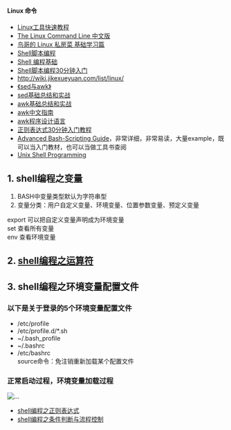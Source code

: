 #### Linux 命令
* [Linux工具快速教程](https://github.com/me115/linuxtools_rst)   
* [The Linux Command Line 中文版](http://billie66.github.io/TLCL/book/zh)  
* [鸟哥的 Linux 私房菜 基础学习篇](http://vbird.dic.ksu.edu.tw/linux_basic/linux_basic.php)
* [Shell脚本编程](http://wiki.jikexueyuan.com/project/shell-learning/)
* [Shell 编程基础](http://wiki.ubuntu.org.cn/Shell%E7%BC%96%E7%A8%8B%E5%9F%BA%E7%A1%80)
* [Shell脚本编程30分钟入门](shell_tutorial.md)  
* <http://wiki.jikexueyuan.com/list/linux/>
* [《sed与awk》](http://book.douban.com/subject/1236944/)
* [sed基础总结和实战](http://beginman.cn/sed/2015/12/13/sed/)  
* [awk基础总结和实战](http://beginman.cn/awk/2015/12/13/awk/)  
* [awk中文指南](http://awk.readthedocs.org/en/latest/index.html)
* [awk程序设计语言](https://github.com/wuzhouhui/awk)
* [正则表达式30分钟入门教程](http://deerchao.net/tutorials/regex/regex.htm)
* [Advanced Bash-Scripting Guide](http://tldp.org/LDP/abs/html/)，非常详细，非常易读，大量example，既可以当入门教材，也可以当做工具书查阅
* [Unix Shell Programming](http://www.tutorialspoint.com/unix/unix-shell.htm)

## 1. shell编程之变量
1. BASH中变量类型默认为字符串型  
2. 变量分类：用户自定义变量、环境变量、位置参数变量、预定义变量  

export 可以把自定义变量声明成为环境变量  
set 查看所有变量   
env 查看环境变量  
## 2. [shell编程之运算符](http://www.imooc.com/view/355)    

## 3. shell编程之环境变量配置文件   
### 以下是关于登录的5个环境变量配置文件  
+ /etc/profile  
+ /etc/profile.d/*.sh  
+ ~/.bash_profile  
+ ~/.bashrc  
+ /etc/bashrc  
source命令：免注销重新加载某个配置文件  
### 正常启动过程，环境变量加载过程
![...](http://img.mukewang.com/55d6923000015a5112800720.jpg)

* [shell编程之正则表达式](http://www.imooc.com/view/378)      
* [shell编程之条件判断与流程控制](http://www.imooc.com/view/408) 